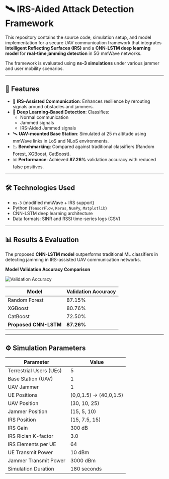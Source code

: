 # 🛰️ IRS-Aided Attack Detection Framework

This repository contains the source code, simulation setup, and model implementation for a secure UAV communication framework that integrates **Intelligent Reflecting Surfaces (IRS)** and a **CNN-LSTM deep learning model** for **real-time jamming detection** in 5G mmWave networks.

The framework is evaluated using **ns-3 simulations** under various jammer and user mobility scenarios.

---

## 📌 Features

- 🔄 **IRS-Assisted Communication**: Enhances resilience by rerouting signals around obstacles and jammers.
- 🤖 **Deep Learning-Based Detection**: Classifies:
  - Normal communication
  - Jammed signals
  - IRS-Aided Jammed signals
- 🛰️ **UAV-mounted Base Station**: Simulated at 25 m altitude using mmWave links in LoS and NLoS environments.
- 📉 **Benchmarking**: Compared against traditional classifiers (Random Forest, XGBoost, CatBoost).
- 📊 **Performance**: Achieved **87.26%** validation accuracy with reduced false positives.

---

## 🛠️ Technologies Used

- `ns-3` (modified mmWave + IRS support)
- Python (`TensorFlow`, `Keras`, `NumPy`, `Matplotlib`)
- CNN-LSTM deep learning architecture
- Data formats: SINR and RSSI time-series logs (CSV)

---

## 📊 Results & Evaluation

The proposed **CNN-LSTM model** outperforms traditional ML classifiers in detecting jamming in IRS-assisted UAV communication networks.

**Model Validation Accuracy Comparison**

![Validation Accuracy](results/validation_accuracy.png)

| Model                 | Validation Accuracy |
| --------------------- | ------------------- |
| Random Forest         | 87.15%              |
| XGBoost               | 80.76%              |
| CatBoost              | 72.50%              |
| **Proposed CNN-LSTM** | **87.26%**          |

---

## ⚙️ Simulation Parameters

| Parameter               | Value                  |
| ----------------------- | ---------------------- |
| Terrestrial Users (UEs) | 5                      |
| Base Station (UAV)      | 1                      |
| UAV Jammer              | 1                      |
| UE Positions            | (0,0,1.5) → (40,0,1.5) |
| UAV Position            | (30, 10, 25)           |
| Jammer Position         | (15, 5, 10)            |
| IRS Position            | (15, 7.5, 15)          |
| IRS Gain                | 300 dB                 |
| IRS Rician K-factor     | 3.0                    |
| IRS Elements per UE     | 64                     |
| UE Transmit Power       | 10 dBm                 |
| Jammer Transmit Power   | 3000 dBm               |
| Simulation Duration     | 180 seconds            |

<!-- ---

## 🚀 Getting Started

```bash
# Clone this repository
git clone https://github.com/Vedantspit/IRS_Jamming_Sim_Detection.git

# Navigate into the project directory
cd IRS_Jamming_Sim_Detection

# Install dependencies
pip install -r requirements.txt

# Run ns-3 simulation
./waf --run irs_jamming_scenario

# Train the CNN-LSTM model
python train_model.py
``` -->
